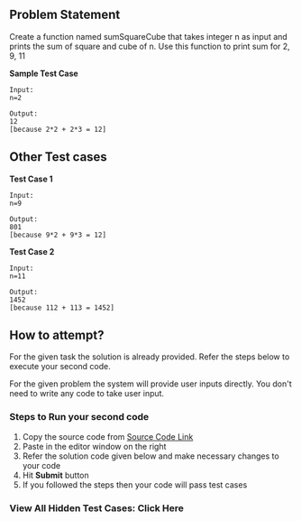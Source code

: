 ## Problem Statement
Create a function named sumSquareCube that takes integer n as input and prints the 
sum of square and cube of n. Use this function to print sum for 2, 9, 11

**Sample Test Case**
```
Input:
n=2

Output:
12
[because 2*2 + 2*3 = 12]
```
## Other Test cases
**Test Case 1**
```
Input:
n=9

Output:
801
[because 9*2 + 9*3 = 12]
```
**Test Case 2**
```
Input:
n=11

Output:
1452 
[because 112 + 113 = 1452]
```

## How to attempt?
For the given task the solution is already provided. Refer the steps below to execute your second code.

For the given problem the system will provide user inputs directly. You don't need to write any code to take user input.

### Steps to Run your second code
1. Copy the source code from [Source Code Link](https://raw.githubusercontent.com/Aartiarora22/Lab_assignments/main/P1/T3/Main.java)
2. Paste in the editor window on the right
3. Refer the solution code given below and make necessary changes to your code
4. Hit **Submit** button
5. If you followed the steps then your code will pass test cases

### View All Hidden Test Cases: Click Here
